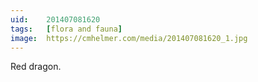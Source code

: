 ```yaml
---
uid:	201407081620
tags:	[flora and fauna]
image:	https://cmhelmer.com/media/201407081620_1.jpg
---
```


Red dragon.
